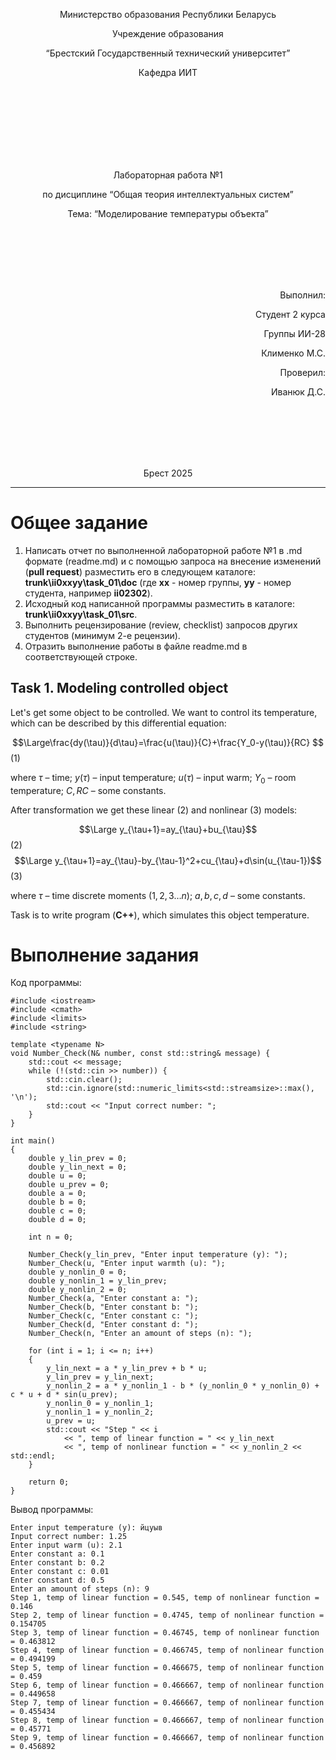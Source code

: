 <p align="center"> Министерство образования Республики Беларусь</p>
<p align="center">Учреждение образования</p>
<p align="center">“Брестский Государственный технический университет”</p>
<p align="center">Кафедра ИИТ</p>
<br><br><br><br><br><br><br>
<p align="center">Лабораторная работа №1</p>
<p align="center">по дисциплине “Общая теория интеллектуальных систем”</p>
<p align="center">Тема: “Моделирование температуры объекта”</p>
<br><br><br><br><br>
<p align="right">Выполнил:</p>
<p align="right">Студент 2 курса</p>
<p align="right">Группы ИИ-28</p>
<p align="right">Клименко М.С.</p>
<p align="right">Проверил:</p>
<p align="right">Иванюк Д.С.</p>
<br><br><br><br><br>
<p align="center">Брест 2025</p>

<hr>

# Общее задание #
1. Написать отчет по выполненной лабораторной работе №1 в .md формате (readme.md) и с помощью запроса на внесение изменений (**pull request**) разместить его в следующем каталоге: **trunk\ii0xxyy\task_01\doc** (где **xx** - номер группы, **yy** - номер студента, например **ii02302**).
2. Исходный код написанной программы разместить в каталоге: **trunk\ii0xxyy\task_01\src**.
3. Выполнить рецензирование (review, checklist) запросов других студентов (минимум 2-е рецензии).
4. Отразить выполнение работы в файле readme.md в соответствующей строке.

## Task 1. Modeling controlled object ##
Let's get some object to be controlled. We want to control its temperature, which can be described by this differential equation:

$$\Large\frac{dy(\tau)}{d\tau}=\frac{u(\tau)}{C}+\frac{Y_0-y(\tau)}{RC} $$ (1)

where $\tau$ – time; $y(\tau)$ – input temperature; $u(\tau)$ – input warm; $Y_0$ – room temperature; $C,RC$ – some constants.

After transformation we get these linear (2) and nonlinear (3) models:

$$\Large y_{\tau+1}=ay_{\tau}+bu_{\tau}$$ (2)
$$\Large y_{\tau+1}=ay_{\tau}-by_{\tau-1}^2+cu_{\tau}+d\sin(u_{\tau-1})$$ (3)

where $\tau$ – time discrete moments ($1,2,3{\dots}n$); $a,b,c,d$ – some constants.

Task is to write program (**С++**), which simulates this object temperature.

# Выполнение задания #
Код программы:
```
#include <iostream>
#include <cmath>
#include <limits>
#include <string>

template <typename N>
void Number_Check(N& number, const std::string& message) {
	std::cout << message;
	while (!(std::cin >> number)) {
		std::cin.clear(); 
		std::cin.ignore(std::numeric_limits<std::streamsize>::max(), '\n');
		std::cout << "Input correct number: ";
	}
}

int main()
{
	double y_lin_prev = 0;
	double y_lin_next = 0;
	double u = 0;
	double u_prev = 0;
	double a = 0;
	double b = 0;
	double c = 0;
	double d = 0;

	int n = 0;

	Number_Check(y_lin_prev, "Enter input temperature (y): ");
	Number_Check(u, "Enter input warmth (u): ");
	double y_nonlin_0 = 0;
	double y_nonlin_1 = y_lin_prev;
	double y_nonlin_2 = 0;
	Number_Check(a, "Enter constant a: ");
	Number_Check(b, "Enter constant b: ");
	Number_Check(c, "Enter constant c: ");
	Number_Check(d, "Enter constant d: ");
	Number_Check(n, "Enter an amount of steps (n): ");

	for (int i = 1; i <= n; i++)
	{
		y_lin_next = a * y_lin_prev + b * u;
		y_lin_prev = y_lin_next;
		y_nonlin_2 = a * y_nonlin_1 - b * (y_nonlin_0 * y_nonlin_0) + c * u + d * sin(u_prev);
		y_nonlin_0 = y_nonlin_1;
		y_nonlin_1 = y_nonlin_2;
		u_prev = u;
		std::cout << "Step " << i
			<< ", temp of linear function = " << y_lin_next
			<< ", temp of nonlinear function = " << y_nonlin_2 << std::endl;
	}

	return 0;
}

```
Вывод программы:
```
Enter input temperature (y): йцуыв
Input correct number: 1.25
Enter input warm (u): 2.1
Enter constant a: 0.1
Enter constant b: 0.2
Enter constant c: 0.01
Enter constant d: 0.5
Enter an amount of steps (n): 9
Step 1, temp of linear function = 0.545, temp of nonlinear function = 0.146
Step 2, temp of linear function = 0.4745, temp of nonlinear function = 0.154705
Step 3, temp of linear function = 0.46745, temp of nonlinear function = 0.463812
Step 4, temp of linear function = 0.466745, temp of nonlinear function = 0.494199
Step 5, temp of linear function = 0.466675, temp of nonlinear function = 0.459
Step 6, temp of linear function = 0.466667, temp of nonlinear function = 0.449658
Step 7, temp of linear function = 0.466667, temp of nonlinear function = 0.455434
Step 8, temp of linear function = 0.466667, temp of nonlinear function = 0.45771
Step 9, temp of linear function = 0.466667, temp of nonlinear function = 0.456892

```
